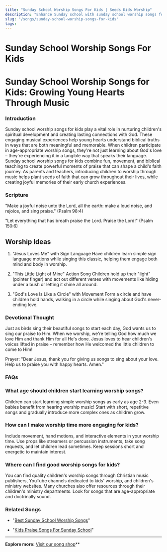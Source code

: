 ```yaml
---
title: "Sunday School Worship Songs For Kids | Seeds Kids Worship"
description: "Enhance Sunday school with sunday school worship songs for kids that teach faith through music. Educational worship resources for children."
slug: "/songs/sunday-school-worship-songs-for-kids"
tags:
---
```


# Sunday School Worship Songs For Kids

# Sunday School Worship Songs for Kids: Growing Young Hearts Through Music

### Introduction
Sunday school worship songs for kids play a vital role in nurturing children's spiritual development and creating lasting connections with God. These engaging musical experiences help young hearts understand biblical truths in ways that are both meaningful and memorable. When children participate in age-appropriate worship songs, they're not just learning about God's love – they're experiencing it in a tangible way that speaks their language. Sunday school worship songs for kids combine fun, movement, and biblical teaching to create powerful moments of praise that can shape a child's faith journey. As parents and teachers, introducing children to worship through music helps plant seeds of faith that can grow throughout their lives, while creating joyful memories of their early church experiences.

### Scripture
"Make a joyful noise unto the Lord, all the earth: make a loud noise, and rejoice, and sing praise." (Psalm 98:4)

"Let everything that has breath praise the Lord. Praise the Lord!" (Psalm 150:6)

## Worship Ideas
1. "Jesus Loves Me" with Sign Language
Have children learn simple sign language motions while singing this classic, helping them engage both mind and body in worship.

2. "This Little Light of Mine" Action Song
Children hold up their "light" (pointer finger) and act out different verses with movements like hiding under a bush or letting it shine all around.

3. "God's Love Is Like a Circle" with Movement
Form a circle and have children hold hands, walking in a circle while singing about God's never-ending love.

### Devotional Thought
Just as birds sing their beautiful songs to start each day, God wants us to sing our praise to Him. When we worship, we're telling God how much we love Him and thank Him for all He's done. Jesus loves to hear children's voices lifted in praise – remember how He welcomed the little children to come to Him!

Prayer: "Dear Jesus, thank you for giving us songs to sing about your love. Help us to praise you with happy hearts. Amen."

### FAQs

### What age should children start learning worship songs?
Children can start learning simple worship songs as early as age 2-3. Even babies benefit from hearing worship music! Start with short, repetitive songs and gradually introduce more complex ones as children grow.

### How can I make worship time more engaging for kids?
Include movement, hand motions, and interactive elements in your worship time. Use props like streamers or percussion instruments, take song requests, and let children lead sometimes. Keep sessions short and energetic to maintain interest.

### Where can I find good worship songs for kids?
You can find quality children's worship songs through Christian music publishers, YouTube channels dedicated to kids' worship, and children's ministry websites. Many churches also offer resources through their children's ministry departments. Look for songs that are age-appropriate and doctrinally sound.

### Related Songs

- "[Best Sunday School Worship Songs](/songs/best-sunday-school-worship-songs/)"

- "[Kids Praise Songs For Sunday School](/songs/kids-praise-songs-for-sunday-school/)"

---

**Explore more:** [Visit our song shop](https://seedskidsworship.com/shop)**

<!-- Schema Markup -->
<script type="application/ld+json">
{
  "@context": "https://schema.org",
  "@type": "MusicRecording",
  "name": "Sunday School Worship Songs For Kids",
  "byArtist": {
    "@type": "MusicGroup",
    "name": "Seeds Kids Worship"
  },
  "isFamilyFriendly": true,
  "url": "https://seedskidsworship.com/songs/sunday-school-worship-songs-for-kids/"
}
</script>